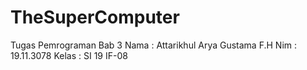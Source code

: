 # TheSuperComputer
Tugas Pemrograman Bab 3
Nama : Attarikhul Arya Gustama F.H
Nim : 19.11.3078
Kelas : SI 19 IF-08
